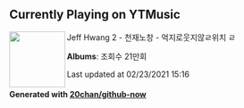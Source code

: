 ## Currently Playing on YTMusic

[<img align="left" width="100" src="https://i.ytimg.com/vi/aElCJOA-orM/sddefault.jpg?sqp=-oaymwEWCJADEOEBIAQqCghqEJQEGHgg6AJIWg&rs">](https://music.youtube.com/watch?v=aElCJOA-orM)

Jeff Hwang 2 - 천재노창 - 억지로웃지않ㄹ위치 ㄹ

**Albums**: 조회수 21만회

Last updated at 02/23/2021 15:16

#### Generated with [20chan/github-now](https://github.com/20chan/github-now)


<!--
**20chan/20chan** is a ✨ _special_ ✨ repository because its `README.md` (this file) appears on your GitHub profile.

Here are some ideas to get you started:

- 🔭 I’m currently working on ...
- 🌱 I’m currently learning ...
- 👯 I’m looking to collaborate on ...
- 🤔 I’m looking for help with ...
- 💬 Ask me about ...
- 📫 How to reach me: ...
- 😄 Pronouns: ...
- ⚡ Fun fact: ...
-->

